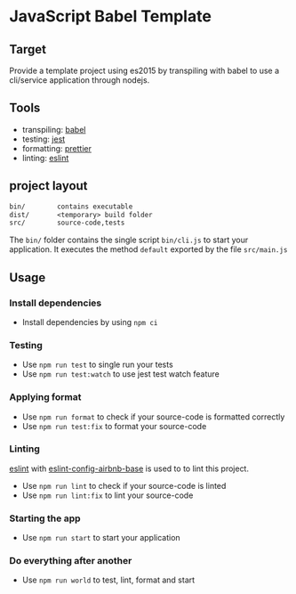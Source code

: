 # JavaScript Babel Template

## Target

Provide a template project using es2015 by transpiling with babel to use a cli/service application through nodejs.

## Tools

- transpiling: [babel](https://babeljs.io/)
- testing: [jest](https://jestjs.io/)
- formatting: [prettier](https://prettier.io/)
- linting: [eslint](https://eslint.org/)

## project layout

```txt
bin/        contains executable
dist/       <temporary> build folder
src/        source-code,tests
```

The `bin/` folder contains the single script `bin/cli.js` to start your application. It executes the method `default` exported by the file `src/main.js`

## Usage

### Install dependencies

- Install dependencies by using `npm ci`

### Testing

- Use `npm run test` to single run your tests
- Use `npm run test:watch` to use jest test watch feature

### Applying format

- Use `npm run format` to check if your source-code is formatted correctly
- Use `npm run test:fix` to format your source-code

### Linting

[eslint](https://eslint.org/) with [eslint-config-airbnb-base](https://github.com/airbnb/javascript) is used to to lint this project.

- Use `npm run lint` to check if your source-code is linted
- Use `npm run lint:fix` to lint your source-code

### Starting the app

- Use `npm run start` to start your application

### Do everything after another

- Use `npm run world` to test, lint, format and start
